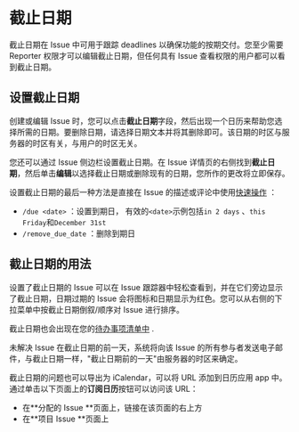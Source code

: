 # 截止日期[](#due-date "Permalink")

截止日期在 Issue 中可用于跟踪 deadlines 以确保功能的按期交付。您至少需要 Reporter 权限才可以编辑截止日期，但任何具有 Issue 查看权限的用户都可以看到截止日期。

## 设置截止日期[](#setting-a-due-date "Permalink")

创建或编辑 Issue 时，您可以点击**截止日期**字段，然后出现一个日历来帮助您选择所需的日期。要删除日期，请选择日期文本并将其删除即可。该日期的时区与服务器的时区有关，与用户的时区无关。

您还可以通过 Issue 侧边栏设置截止日期。在 Issue 详情页的右侧找到**截止日期**，然后单击**编辑**以选择截止日期或删除现有的日期，您所作的更改将立即保存。

设置截止日期的最后一种方法是直接在 Issue 的描述或评论中使用[快速操作](../quick_actions.html) ：

*   `/due <date>` ：设置到期日， 有效的`<date>`示例包括`in 2 days` 、`this Friday`和`December 31st` 
*   `/remove_due_date` ：删除到期日

## 截止日期的用法[](#making-use-of-due-dates "Permalink")

设置了截止日期的 Issue 可以在 Issue 跟踪器中轻松查看到，并在它们旁边显示了截止日期，日期过期的 Issue 会将图标和日期显示为红色。您可以从右侧的下拉菜单中按截止日期倒叙/顺序对 Issue 进行排序。

截止日期也会出现在您的[待办事项清单中](../../todos.html) .

未解决 Issue 在截止日期的前一天，系统将向该 Issue 的所有参与者发送电子邮件，与截止日期一样，"截止日期前的一天"由服务器的时区来确定。

截止日期的问题也可以导出为 iCalendar，可以将 URL 添加到日历应用 app 中。通过单击以下页面上的**订阅日历**按钮可以访问该 URL：

*   在**分配的 Issue **页面上，链接在该页面的右上方
*   在**项目 Issue **页面上
